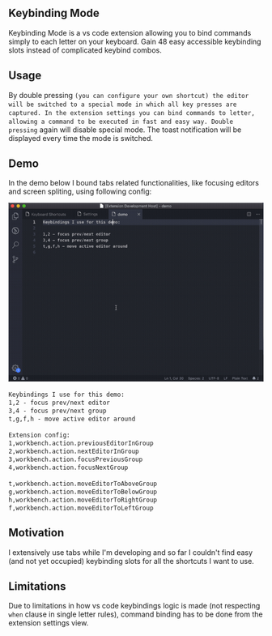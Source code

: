 ## Keybinding Mode
Keybinding Mode is a vs code extension allowing you to bind commands simply to each letter on your keyboard. Gain 48 easy accessible keybinding slots instead of complicated keybind combos.

## Usage
By double pressing ``` (you can configure your own shortcut) the editor will be switched to a special mode in which all key presses are captured. In the extension settings you can bind commands to letter, allowing a command to be executed in fast and easy way. Double pressing ``` again will disable special mode. The toast notification will be displayed every time the mode is switched.

## Demo
In the demo below I bound tabs related functionalities, like focusing editors and screen spliting, using following config:

![demo](./demo.gif)
```
Keybindings I use for this demo:
1,2 - focus prev/next editor
3,4 - focus prev/next group
t,g,f,h - move active editor around

Extension config:
1,workbench.action.previousEditorInGroup
2,workbench.action.nextEditorInGroup
3,workbench.action.focusPreviousGroup
4,workbench.action.focusNextGroup

t,workbench.action.moveEditorToAboveGroup
g,workbench.action.moveEditorToBelowGroup
h,workbench.action.moveEditorToRightGroup
f,workbench.action.moveEditorToLeftGroup
```

## Motivation
I extensively use tabs while I'm developing and so far I couldn't find easy (and not yet occupied) keybinding slots for all the shortcuts I want to use.


## Limitations
Due to limitations in how vs code keybindings logic is made (not respecting `when` clause in single letter rules), command binding has to be done from the extension settings view.